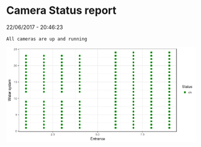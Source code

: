 Camera Status report
================
22/06/2017 - 20:46:23

    All cameras are up and running

![](camreport_files/figure-markdown_github/unnamed-chunk-2-1.png)
